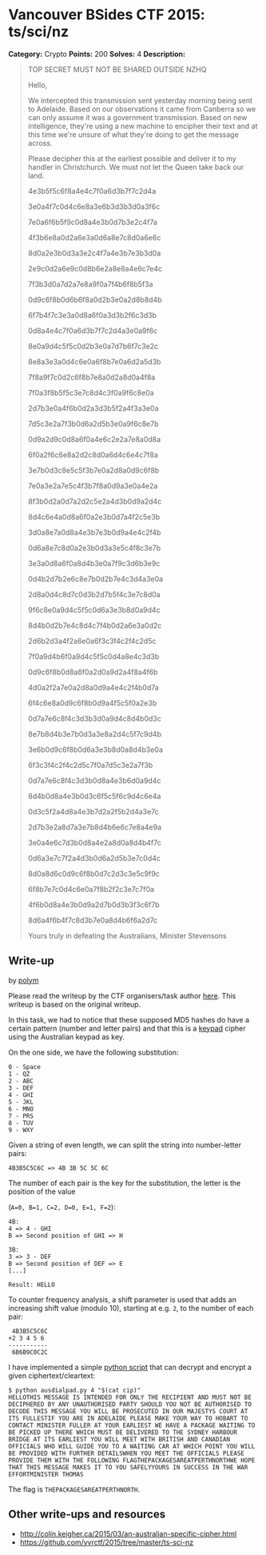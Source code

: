 # Vancouver BSides CTF 2015: ts/sci/nz

**Category:** Crypto
**Points:** 200
**Solves:** 4
**Description:** 

> TOP SECRET MUST NOT BE SHARED OUTSIDE NZHQ
> 
> Hello,
> 
> We intercepted this transmission sent yesterday morning being sent to Adelaide. Based on our observations it came from Canberra so we can only assume it was a government transmission. Based on new intelligence, they're using a new machine to encipher their text and at this time we're unsure of what they're doing to get the message across.
> 
> Please decipher this at the earliest possible and deliver it to my handler in Christchurch. We must not let the Queen take back our land.
> 
> 4e3b5f5c6f8a4e4c7f0a6d3b7f7c2d4a
>
> 3e0a4f7c0d4c6e8a3e6b3d3b3d0a3f6c
>
> 7e0a6f6b5f9c0d8a4e3b0d7b3e2c4f7a
>
> 4f3b6e8a0d2a6e3a0d6a8e7c8d0a6e6c
>
> 8d0a2e3b0d3a3e2c4f7a4e3b7e3b3d0a
>
> 2e9c0d2a6e9c0d8b6e2a8e8a4e6c7e4c
>
> 7f3b3d0a7d2a7e8a9f0a7f4b6f8b5f3a
>
> 0d9c6f8b0d6b6f8a0d2b3e0a2d8b8d4b
>
> 6f7b4f7c3e3a0d8a6f0a3d3b2f6c3d3b
>
> 0d8a4e4c7f0a6d3b7f7c2d4a3e0a9f6c
>
> 8e0a9d4c5f5c0d2b3e0a7d7b6f7c3e2c
>
> 8e8a3e3a0d4c6e0a6f8b7e0a6d2a5d3b
>
> 7f8a9f7c0d2c6f8b7e8a0d2a8d0a4f8a
>
> 7f0a3f8b5f5c3e7c8d4c3f0a9f6c8e0a
>
> 2d7b3e0a4f6b0d2a3d3b5f2a4f3a3e0a
>
> 7d5c3e2a7f3b0d6a2d5b3e0a9f6c8e7b
>
> 0d9a2d9c0d8a6f0a4e6c2e2a7e8a0d8a
>
> 6f0a2f6c6e8a2d2c8d0a6d4c6e4c7f8a
>
> 3e7b0d3c8e5c5f3b7e0a2d8a0d9c6f8b
>
> 7e0a3e2a7e5c4f3b7f8a0d9a3e0a4e2a
>
> 8f3b0d2a0d7a2d2c5e2a4d3b0d9a2d4c
>
> 8d4c6e4a0d8a6f0a2e3b0d7a4f2c5e3b
>
> 3d0a8e7a0d8a4e3b7e3b0d9a4e4c2f4b
>
> 0d6a8e7c8d0a2e3b0d3a3e5c4f8c3e7b
>
> 3e3a0d8a6f0a8d4b3e0a7f9c3d6b3e9c
>
> 0d4b2d7b2e6c8e7b0d2b7e4c3d4a3e0a
>
> 2d8a0d4c8d7c0d3b2d7b5f4c3e7c8d0a
>
> 9f6c8e0a9d4c5f5c0d6a3e3b8d0a9d4c
>
> 8d4b0d2b7e4c8d4c7f4b0d2a6e3a0d2c
>
> 2d6b2d3a4f2a6e0a6f3c3f4c2f4c2d5c
>
> 7f0a9d4b6f0a9d4c5f5c0d4a8e4c3d3b
>
> 0d9c6f8b0d8a6f0a2d0a9d2a4f8a4f6b
>
> 4d0a2f2a7e0a2d8a0d9a4e4c2f4b0d7a
>
> 6f4c6e8a0d9c6f8b0d9a4f5c5f0a2e3b
>
> 0d7a7e6c8f4c3d3b3d0a9d4c8d4b0d3c
>
> 8e7b8d4b3e7b0d3a3e8a2d4c5f7c9d4b
>
> 3e6b0d9c6f8b0d6a3e3b8d0a8d4b3e0a
>
> 6f3c3f4c2f4c2d5c7f0a7d5c3e2a7f3b
>
> 0d7a7e6c8f4c3d3b0d8a4e3b6d0a9d4c
>
> 8d4b0d8a4e3b0d3c6f5c5f6c9d4c6e4a
>
> 0d3c5f2a4d8a4e3b7d2a2f5b2d4a3e7c
>
> 2d7b3e2a8d7a3e7b8d4b6e6c7e8a4e9a
>
> 3e0a4e6c7d3b0d8a4e2a8d0a8d4b4f7c
>
> 0d6a3e7c7f2a4d3b0d6a2d5b3e7c0d4c
>
> 8d0a8d6c0d9c6f8b0d7c2d3c3e5c9f9c
>
> 6f8b7e7c0d4c6e0a7f8b2f2c3e7c7f0a
>
> 4f6b0d8a4e3b0d9a2d7b0d3b3f3c6f7b
>
> 8d6a4f6b4f7c8d3b7e0a8d4b6f6a2d7c
> 
> Yours truly in defeating the Australians,
> Minister Stevensons

## Write-up

by [polym](https://github.com/abpolym)

Please read the writeup by the CTF organisers/task author [here](https://github.com/yvrctf/2015/tree/master/ts-sci-nz). This writeup is based on the original writeup.

In this task, we had to notice that these supposed MD5 hashes do have a certain pattern (number and letter pairs) and that this is a [keypad](http://dialabc.com/motion/keypads.html) cipher using the Australian keypad as key.

On the one side, we have the following substitution:

```
0 - Space
1 - QZ
2 - ABC
3 - DEF
4 - GHI
5 - JKL
6 - MNO
7 - PRS
8 - TUV
9 - WXY
```

Given a string of even length, we can split the string into number-letter pairs:

```
4B3B5C5C6C => 4B 3B 5C 5C 6C
```

The number of each pair is the key for the substitution, the letter is the position of the value

(`A=0, B=1, C=2, D=0, E=1, F=2`):

```
4B:
4 => 4 - GHI
B => Second position of GHI => H

3B:
3 => 3 - DEF
B => Second position of DEF => E
[...]

Result: HELLO
```

To counter frequency analysis, a shift parameter is used that adds an increasing shift value (modulo 10), starting at e.g. `2`, to the number of each pair:

```
 4B3B5C5C6C
+2 3 4 5 6 
-----------
 6B6B9C0C2C
```

I have implemented a simple [python script](https://github.com/YASME-Tim/crypto-tools/tree/master/aus-dial-pad) that can decrypt and encrypt a given ciphertext/cleartext:

```
$ python ausdialpad.py 4 "$(cat cip)"
HELLOTHIS MESSAGE IS INTENDED FOR ONLY THE RECIPIENT AND MUST NOT BE DECIPHERED BY ANY UNAUTHORISED PARTY SHOULD YOU NOT BE AUTHORISED TO DECODE THIS MESSAGE YOU WILL BE PROSECUTED IN OUR MAJESTYS COURT AT ITS FULLESTIF YOU ARE IN ADELAIDE PLEASE MAKE YOUR WAY TO HOBART TO CONTACT MINISTER FULLER AT YOUR EARLIEST WE HAVE A PACKAGE WAITING TO BE PICKED UP THERE WHICH MUST BE DELIVERED TO THE SYDNEY HARBOUR BRIDGE AT ITS EARLIEST YOU WILL MEET WITH BRITISH AND CANADIAN OFFICIALS WHO WILL GUIDE YOU TO A WAITING CAR AT WHICH POINT YOU WILL BE PROVIDED WITH FURTHER DETAILSWHEN YOU MEET THE OFFICIALS PLEASE PROVIDE THEM WITH THE FOLLOWING FLAGTHEPACKAGESAREATPERTHNORTHWE HOPE THAT THIS MESSAGE MAKES IT TO YOU SAFELYYOURS IN SUCCESS IN THE WAR EFFORTMINISTER THOMAS
```

The flag is `THEPACKAGESAREATPERTHNORTH`.

## Other write-ups and resources

* <http://colin.keigher.ca/2015/03/an-australian-specific-cipher.html>
* <https://github.com/yvrctf/2015/tree/master/ts-sci-nz>